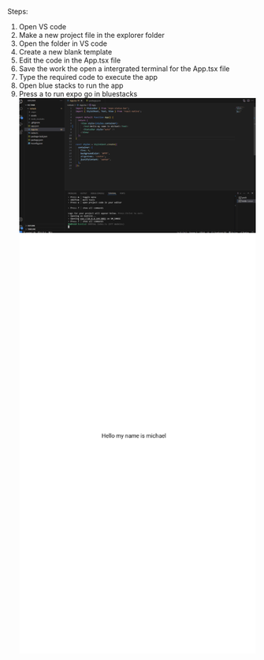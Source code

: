 Steps:
1. Open VS code
2. Make a new project file in the explorer folder
3. Open the folder in VS code
4. Create a new blank template
5. Edit the code in the App.tsx file
6. Save the work the open a intergrated terminal for the App.tsx file
7. Type the required code to execute the app
8. Open blue stacks to run the app
9. Press a to run expo go in bluestacks
![image alt](https://github.com/ST10485005/ICE1-BlankApp-MG./blob/388185098e1afd779ba2d5c9b8c54d2d24bb976b/Screenshot%202025-07-31%20at%2010.49.52.png)
![image alt](https://github.com/ST10485005/ICE1-BlankApp-MG./blob/025b1d2e59c3e55efa80f6c9a11a1a5aac9f6186/Screenshot%202025-07-31%20at%2010.49.37.png)
